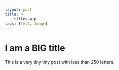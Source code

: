 ```yaml
---
layout: post
title: >
    titles.wip 
tags: [Test, Image]
---
```


# I am a BIG title

This is a very tiny tiny post with less than 250 letters.


